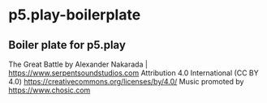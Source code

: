 # p5.play-boilerplate
Boiler plate for p5.play
------------------------
The Great Battle by Alexander Nakarada | https://www.serpentsoundstudios.com
Attribution 4.0 International (CC BY 4.0)
https://creativecommons.org/licenses/by/4.0/
Music promoted by https://www.chosic.com
